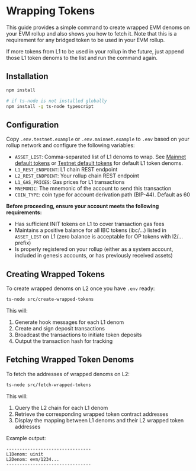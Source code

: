 # Wrapping Tokens

This guide provides a simple command to create wrapped EVM denoms on your EVM rollup and also shows you how to fetch it. Note that this is a requirement for any bridged token to be used in your EVM rollup.

If more tokens from L1 to be used in your rollup in the future, just append those L1 token denoms to the list and run the command again.

## Installation

```bash
npm install

# if ts-node is not installed globally
npm install -g ts-node typescript
```

## Configuration

Copy `.env.testnet.example` or `.env.mainnet.example` to `.env` based on your rollup network and configure the following variables:

- `ASSET_LIST`: Comma-separated list of L1 denoms to wrap. See [Mainnet default tokens](./mainnet-default-tokens.md) or [Testnet default tokens](./testnet-default-tokens.md) for default L1 token denoms.
- `L1_REST_ENDPOINT`: L1 chain REST endpoint
- `L2_REST_ENDPOINT`: Your rollup chain REST endpoint
- `L1_GAS_PRICES`: Gas prices for L1 transactions
- `MNEMONIC`: The mnemonic of the account to send this transaction
- `COIN_TYPE`: coin type for account derivation path (BIP-44). Default as 60

**Before proceeding, ensure your account meets the following requirements:**

- Has sufficient INIT tokens on L1 to cover transaction gas fees
- Maintains a positive balance for all IBC tokens (ibc/...) listed in `ASSET_LIST` on L1 (zero balance is acceptable for OP tokens with l2/... prefix)
- Is properly registered on your rollup (either as a system account, included in genesis accounts, or has previously received assets)

## Creating Wrapped Tokens

To create wrapped denoms on L2 once you have `.env` ready:

```bash
ts-node src/create-wrapped-tokens
```

This will:

1. Generate hook messages for each L1 denom
2. Create and sign deposit transactions
3. Broadcast the transactions to initiate token deposits
4. Output the transaction hash for tracking

## Fetching Wrapped Token Denoms

To fetch the addresses of wrapped denoms on L2:

```bash
ts-node src/fetch-wrapped-tokens
```

This will:

1. Query the L2 chain for each L1 denom
2. Retrieve the corresponding wrapped token contract addresses
3. Display the mapping between L1 denoms and their L2 wrapped token addresses

Example output:

```shell
--------------------------------
L1Denom: uinit
L2Denom: evm/1234...
--------------------------------
```
